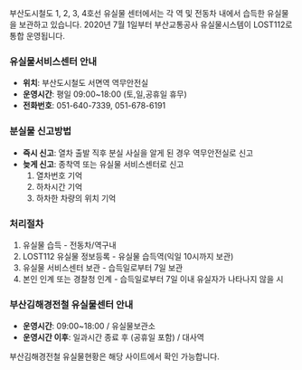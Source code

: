 부산도시철도 1, 2, 3, 4호선 유실물 센터에서는 각 역 및 전동차 내에서 습득한 유실물을 보관하고 있습니다. 2020년 7월 1일부터 부산교통공사 유실물시스템이 LOST112로 통합 운영됩니다.

### 유실물서비스센터 안내
- **위치**: 부산도시철도 서면역 역무안전실
- **운영시간**: 평일 09:00~18:00 (토,일,공휴일 휴무)
- **전화번호**: 051-640-7339, 051-678-6191

### 분실물 신고방법
- **즉시 신고**: 열차 출발 직후 분실 사실을 알게 된 경우 역무안전실로 신고
- **늦게 신고**: 종착역 또는 유실물 서비스센터로 신고
  1. 열차번호 기억
  2. 하차시간 기억
  3. 하차한 차량의 위치 기억

### 처리절차
1. 유실물 습득 - 전동차/역구내
2. LOST112 유실물 정보등록 - 유실물 습득역(익일 10시까지 보관)
3. 유실물 서비스센터 보관 - 습득일로부터 7일 보관
4. 본인 인계 또는 경찰청 인계 - 습득일로부터 7일 이내 유실자가 나타나지 않을 시

### 부산김해경전철 유실물센터 안내
- **운영시간**: 09:00~18:00 / 유실물보관소
- **운영시간 이후**: 일과시간 종료 후 (공휴일 포함) / 대사역

부산김해경전철 유실물현황은 해당 사이트에서 확인 가능합니다.
